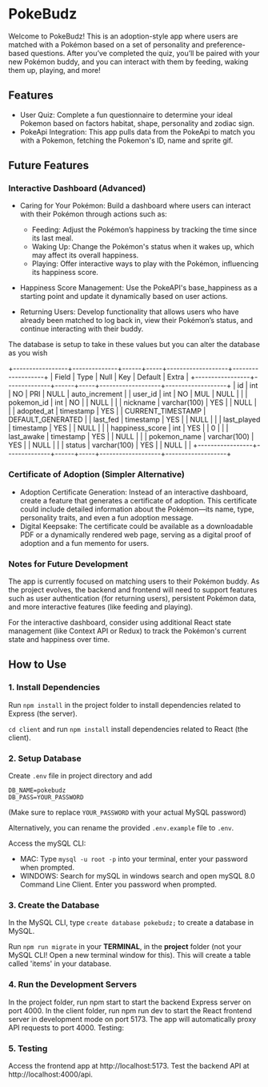 # PokeBudz

Welcome to PokeBudz! This is an adoption-style app where users are matched with a Pokémon based on a set of personality and preference-based questions. After you’ve completed the quiz, you’ll be paired with your new Pokémon buddy, and you can interact with them by feeding, waking them up, playing, and more!

## Features

- User Quiz: Complete a fun questionnaire to determine your ideal Pokemon based on factors habitat, shape, personality and zodiac sign.
- PokeApi Integration: This app pulls data from the PokeApi to match you with a Pokemon, fetching the Pokemon's ID, name and sprite gif.

## Future Features

### Interactive Dashboard (Advanced)

- Caring for Your Pokémon: Build a dashboard where users can interact with their Pokémon through actions such as:
    -   Feeding: Adjust the Pokémon’s happiness by tracking the time since its last meal.
    -   Waking Up: Change the Pokémon's status when it wakes up, which may affect its overall happiness.
    -   Playing: Offer interactive ways to play with the Pokémon, influencing its happiness score.

- Happiness Score Management: Use the PokeAPI's base_happiness as a starting point and update it dynamically based on user actions.

- Returning Users: Develop functionality that allows users who have already been matched to log back in, view their Pokémon’s status, and continue interacting with their buddy.

The database is setup to take in these values but you can alter the database as you wish

+-----------------+--------------+------+-----+-------------------+-------------------+
| Field           | Type         | Null | Key | Default           | Extra             |
+-----------------+--------------+------+-----+-------------------+-------------------+
| id              | int          | NO   | PRI | NULL              | auto_increment    |
| user_id         | int          | NO   | MUL | NULL              |                   |
| pokemon_id      | int          | NO   |     | NULL              |                   |
| nickname        | varchar(100) | YES  |     | NULL              |                   |
| adopted_at      | timestamp    | YES  |     | CURRENT_TIMESTAMP | DEFAULT_GENERATED |
| last_fed        | timestamp    | YES  |     | NULL              |                   |
| last_played     | timestamp    | YES  |     | NULL              |                   |
| happiness_score | int          | YES  |     | 0                 |                   |
| last_awake      | timestamp    | YES  |     | NULL              |                   |
| pokemon_name    | varchar(100) | YES  |     | NULL              |                   |
| status          | varchar(100) | YES  |     | NULL              |                   |
+-----------------+--------------+------+-----+-------------------+-------------------+

### Certificate of Adoption (Simpler Alternative)

- Adoption Certificate Generation: Instead of an interactive dashboard, create a feature that generates a certificate of adoption. This certificate could include detailed information about the Pokémon—its name, type, personality traits, and even a fun adoption message.
- Digital Keepsake: The certificate could be available as a downloadable PDF or a dynamically rendered web page, serving as a digital proof of adoption and a fun memento for users.

### Notes for Future Development

The app is currently focused on matching users to their Pokémon buddy. As the project evolves, the backend and frontend will need to support features such as user authentication (for returning users), persistent Pokémon data, and more interactive features (like feeding and playing).

For the interactive dashboard, consider using additional React state management (like Context API or Redux) to track the Pokémon's current state and happiness over time.

## How to Use

### 1. Install Dependencies

Run `npm install` in the project folder to install dependencies related to Express (the server).

`cd client` and run `npm install` install dependencies related to React (the client).

### 2. Setup Database

Create `.env` file in project directory and add

```
DB_NAME=pokebudz
DB_PASS=YOUR_PASSWORD
```

(Make sure to replace `YOUR_PASSWORD` with your actual MySQL password)

Alternatively, you can rename the provided `.env.example` file to `.env`.

Access the mySQL CLI:

- MAC: Type `mysql -u root -p` into your terminal, enter your password when prompted.
- WINDOWS: Search for mySQL in windows search and open mySQL 8.0 Command Line Client. Enter you password when prompted.

### 3. Create the Database

In the MySQL CLI, type `create database pokebudz;` to create a database in MySQL.

Run `npm run migrate` in your **TERMINAL**, in the **project** folder (not your MySQL CLI! Open a new terminal window for this). This will create a table called 'items' in your database.

### 4. Run the Development Servers

In the project folder, run npm start to start the backend Express server on port 4000.
In the client folder, run npm run dev to start the React frontend server in development mode on port 5173. The app will automatically proxy API requests to port 4000.
Testing:

### 5. Testing
Access the frontend app at http://localhost:5173.
Test the backend API at http://localhost:4000/api.
